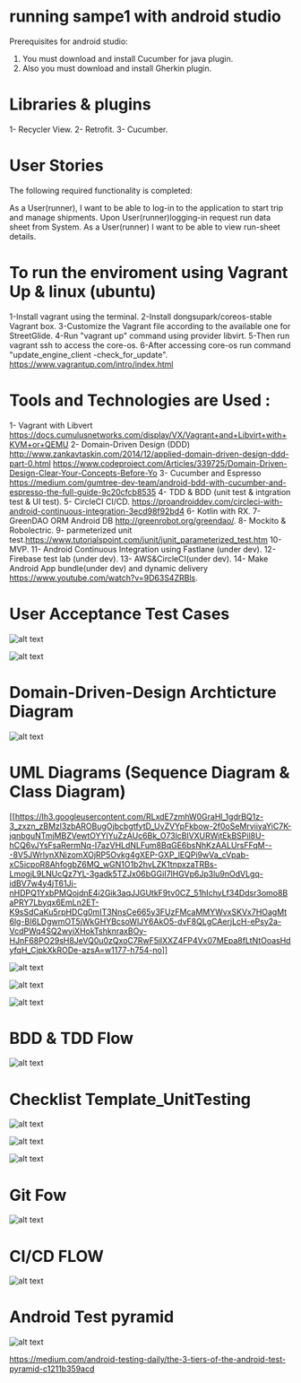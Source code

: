 # running sampe1 with android studio

Prerequisites for android studio: 
1. You must download and install Cucumber for java plugin.
2. Also you must download and install Gherkin plugin.

# Libraries & plugins 
1- Recycler View.
2- Retrofit.
3- Cucumber.

# User Stories
The following required functionality is completed:

As a User(runner), I want to be able to log-in to the application to start trip and manage shipments.
Upon User(runner)logging-in request run data sheet from System.
As a User(runner) I want to be able to view run-sheet details.

 
# To run the enviroment using Vagrant Up & linux (ubuntu)

1-Install vagrant using the terminal.
2-Install dongsupark/coreos-stable Vagrant box.
3-Customize the Vagrant file according to the available one for StreetGlide.
4-Run "vagrant up" command using provider libvirt.
5-Then run vagrant ssh to access the core-os.
6-After accessing core-os run command "update_engine_client -check_for_update".
https://www.vagrantup.com/intro/index.html

# Tools and Technologies are Used :
1- Vagrant with Libvert https://docs.cumulusnetworks.com/display/VX/Vagrant+and+Libvirt+with+KVM+or+QEMU 
2- Domain-Driven Design (DDD) http://www.zankavtaskin.com/2014/12/applied-domain-driven-design-ddd-part-0.html https://www.codeproject.com/Articles/339725/Domain-Driven-Design-Clear-Your-Concepts-Before-Yo
3- Cucumber and Espresso https://medium.com/gumtree-dev-team/android-bdd-with-cucumber-and-espresso-the-full-guide-9c20cfcb8535
4- TDD & BDD (unit test & intgration test & UI test).
5- CircleCI CI/CD. https://proandroiddev.com/circleci-with-android-continuous-integration-3ecd98f92bd4 
6- Kotlin with RX.
7- GreenDAO ORM Android DB http://greenrobot.org/greendao/. 
8- Mockito & Robolectric.
9- parmeterized unit test.https://www.tutorialspoint.com/junit/junit_parameterized_test.htm
10- MVP.
11- Android Continuous Integration using Fastlane (under dev).
12- Firebase test lab (under dev).
13- AWS&CircleCI(under dev).
14- Make Android App bundle(under dev) and dynamic delivery https://www.youtube.com/watch?v=9D63S4ZRBls.


# User Acceptance Test Cases 
![alt text](https://lh3.googleusercontent.com/jdauOMDPlYVtDipXB4kxICfHvsv0eJ5UemHOZ6w2huSq53TaGqQe-RhimFQly6J1ERPc5cpentE0AgQU2-gYx4gDwxOsa18WYpHof1nO2HF19ONrvsBImQXiB6xPULTrtUuw-oKmmjHNziSIxYPbBOCiinnu10brCna39FZFI-fG32_vehKXdGpOngz1pfmYjkDZ5NGd3Q0Vkv5uDoIriHsefBnSiidGQLrWSvKkPtuJbq420LrgVkBLedlVCxjO3dthLApGuZ_BD53YoOCppErw7ndbhNp7SKL6qwnzOguQULIAa1SvwQMWFyNFv7loqhOEX7QXe2ad5KLdzcvlRyjLDezgeF0NGbUwyZgI1UVKhF3NvSJQzdJPtO45DZB_RQz1-rWYZIaVVS6auNiz-RW2RTxXQUNkPdw4UsR0ylPq8kmMOEctJShGt9EbdyaKRZiDI_YWLLUFQzZ_I4-biffl6WWoi22QgIWujNHWiuv4puzrFSARemUpoZU3pqQ_SGHop3r74yDU14-k1CGxsxyk0z_6Z-2KW796dDTRSNj6Wrs8HohN0M559_ZwH_t3ahIgadZM6E4t2Yo77Oim9ocVcDaMO9Q9tpruLLYWtHu6TmfMRLvBmqXij-vsumXoC_yC6Uw5TmD6cK3GxKMho_hUJ5TkWA=w1608-h618-no)

![alt text](https://lh3.googleusercontent.com/CzIhfiWZh1IVU6SoLMBHhHWe9S5ZtKcIkHkHDK8JiLiCFlcWEG1VG7eb9eyJymiohfnINFvOYq0AtypknwzGGa5eQJNaYj0AzJxbycxWsEGYKwSdG0ML-Ibc4EXRqvhy75H1xsDcHzkm88AnAhMa8OKDgXd31Mj7BjQxmOVaxo64LcCNVloxcZB8JJ-jCoAuPZRym-ndBnwSo40RMWeaid2LAqbHWmIiSi7Zft206rkyM5rPJFuqi7bZO3p-zL5TBMR43ba7JswaPWpyxXT3GRytPyB-ZFWUd25RWhTDZ80m8knoSYE3MkssXdO7zY7IlHmVa1U4o50mtoSiM-faah0IaS1adaHBSVEAR9wdUIc3l3OoX4_6DyWSBTv0JZgWWVE3l_UopsOKUIV4qjUTOQZkj9RodkB_T_BEGgDagjJKr5I-IxWFxNimoJmGzCO9Emj_oSzEbTkNqnm851Pqr-Nr5lv6kQWC0Ocw5ARFFI8EJI8QPYxGB_Xu-Hi_Ueo-y0PvuATIiJnNnbraxYAEbCaqogGzCuqn5Xe1eKWobu38qO9T2N-otBIxJUGM0w_WJDk-8at2yqvbW_VcgouwLu6euun6k22AQVFqzGlR79XxnpbqXJ5SLru5dlWGzKmJjcm97Ke8QcTuaov2oqS7msn5Bkv3iw=w1611-h442-no)

# Domain-Driven-Design Archticture Diagram
 ![alt text](http://1.bp.blogspot.com/-f9QYYWLc1Uk/UoKzpDHYkkI/AAAAAAAACA4/OD1bq9MLYFY/s1600/DDD_png_pure.png)

 
 
# UML Diagrams (Sequence Diagram & Class Diagram)
[[https://lh3.googleusercontent.com/RLxdE7zmhW0GraHl_1gdrBQ1z-3_zxzn_zBMzl3zbAROBugOjbcbgtfytD_UvZVYpFkbow-2f0oSeMrviiyaYiC7K-jqnbguNTmjMBZVewtOYYlYuZzAUc6Bk_O73lcBlVXURWjtEkBSPil8U-hCQ6vJYsFsaRermNq-I7azVHLdNLFum8BqGE6bsNhKzAALUrsFFqM---8V5JWrlynXNizomXOjRP5Ovkg4gXEP-GXP_lEQPi9wVa_cVpab-xC5icpoR8AhfogbZ6MQ_wGN1O1b2hvLZK1tnpxzaTRBs-LmogjL9LNUcQz7YL-3gadk5TZJx06bGGiI7lHGVp6Jp3lu9nOdVLgq-idBV7w4y4jT61Jj-nHDPQ1YxbPMQojdnE4i2Gik3aqJJGUtkF9tv0CZ_51hIchyLf34Ddsr3omo8BaPRY7Lbyqx6EmLn2ET-K9sSdCaKu5rpHDCg0mIT3NnsCe665y3FUzFMcaMMYWvxSKVx7HOagMt6lg-BI6LDgwmOT5jWkGHYBcsoWlJY6AkO5-dvF8QLgCAerjLcH-ePsy2a-VcdPWq4SQ2wyiXHokTshknraxBOy-HJnF68PO29sH8JeVQ0u0zQxoC7RwF5ilXXZ4FP4Vx07MEpa8fLtNtOoasHdyfqH_CjpkXkRODe-azsA=w1177-h754-no]]

![alt text](https://lh3.googleusercontent.com/w_yUHZzc3TUhpVlxegy0l4WyoTxn1cSWVpoPHhzcBImE9b65cz6_2YGdFLqHVUQ_OWyb7MJkq-XmfFsOyMqzVFXoW7sdBkmDTQq9tFB4ENF7Z7WwOGlHst_YjcZS6JNL6QsnvHF5KJat2Tw76fNgyBNDylh2iGWG8mGIAzQg6kXFe_JdS-N3B-txGgi_jn-8VjbeQ3283tJbAEg6zREyHMK7Kdx-mxkhX3XXwoB2hvarR2lFe2Q9utBpEbLD8-krVor1NamGoCCLK2I_BhwR8G4z1Uq2yge_PLUvxBP732adg4jBRVUIzyacdpEfoms3yyfv4bnwozk7Z_mwaB2GqxO3dsp6KU3XArYUZgWuFjDbr2tPItn5MQircQAiBXSUF3Ysv6gak1r77twK1ThpHuzms2B8sjB9pY36M-3-8eTIb56UtJaaN5ERtN4epje5ynWqfZvKecovGh-DxYcbxduwVnMYrjXBWzITilaEvKEAaqzGQ3R4lCOXiVj7U_ANX_NvSiQ1sPIR_SXIBHfggWbG5gMI97e6qtJCNAjvYknyxh5R_6x7T9KMuOZ8sVK4_mIwjTGCNVFMpl3Z7ZZBPvsmNyQ8-IXxbah_1Yws9W-2FK0bP6kKg5HKA7n8PHChUnGY7XCxmRpDOAaaBhBvROTP0W3JUw=w1579-h685-no)

![alt text](https://lh3.googleusercontent.com/i0qDmyal3RfIsOuJ0FQJX-qIIWOC67axl0n3rW1KiL0BMrFtY6UYkmoeDZ5Nx9JKhHte0qc3-LGkx07LJtYkg6fu4jSY21jByN4CjCa-KaTcbZxcOoSh6-VDiqrw_Yj0XP8k763C0GW2sK8ot07C1B-Szo6vHRzxXMB3ANpcCVDtYOqPqiJMC8NcVe38laIs0dPg4M56pytniTr3VhEmMXCkSBdEX9MKY8yQ6jRLTHX-npP2Q4laU947QZVsrpQdpdZhkPycnR30sgmtdGBnKkfiAMmjh2-U8HMXCqmEXA-Kqaz4D7VjcLk-IyptV09O0YNj9rlCo9RYk5DQ2iFlXWOl5_uagyHw83jv6dn3d86brjUFdW0kNBMNNzB9YG6Xk2ILsFjNBwZYec7OS4Wkg3np-lEPKnelyoehqWZNaK3x5eaceuuSzN0Y-ENXEu4WBUldDxmOywxrXLXtay9vc3L-S99XrLzw49S56ck8rawkM4CSQOfH2V6tlcrTmSE2N6c5rPaK5wPt2hAQ6t2T_DxvS5s5U8sYBvPM1cXEltqr2j4liRZ0XEFb-CkhTs6r5oQd2RA1tGszJUsvM0LgD4l-CjLHYX0RhEp2EYP3WZ4eFoxhc321G6zIsbTkNcL505ixJQplWqVeXKt-Fla9cKjZo3zF3w=w688-h419-no)

![alt text](https://lh3.googleusercontent.com/SGfMh19sg8iasVJcyAr1qEX4DuCcLbqSmDwpgx_EBrFOdXU0CxSof9Mic9NaMEIcoFLlmVfOx-yMy8Iw7rV5PsHU-oh0Zqw2kSpx-a88F3PxL2LLybN5VbQd7J_qkh_cbQG4wX9PpZNES3MXHojqjLAeT6XIAVZRRlo1Dz1urub_arZmOwMfAbGks7dr_md7stCutojSAkZ12RQH32fxB92MEvP4Mo4f8iIUiSvlo8yWGHG8pIiUC85sDgG0lL6Z2Wk8ykzt9fhKfhuow-IXowCtYMA1m02THZwQn7-NN8EB4gV6GBSFxq9D88bL0oZ-s5Q1WqNL7sDv6YjsD5zFD2QYbBYLwOrzFQeBKjZyxEccMZNv2_XSXal3ZtDXyBeS-3QanRp_gpsV7jKPe-L3zFSOkZSp-yoT0pRkBL4OBO6ooSYYGCivv8v5bJGIKUI45DpEtgerR8F79dFZBuOLfHXwBxqvKxV0WmFfwjzKwVAt-BIVQ13kO8A4cbZLDn7cIJ73ePZJAq0oYH_c8yjfsOVXkXLqaWGcMk9Bbme0pVnHS_yfehbaWWNk4Xdz6X1ejeKZ8caItj3ApS6BkD8S5E47aMmsHRp7TP_P5Myzw_qlWld9m7QiLzHGuPKu5K8IafshvYUQvlALM5h8nOcWtxlN4h71GA=w1208-h691-no)

# BDD & TDD Flow  
![alt text](https://lh3.googleusercontent.com/qADRorYiX1gS3tqBlc5xZhyKRv6wCXNtVOywo1EyHmpNgA4UsOSK-dntYtlaQqHZoOJ6ZoudouyidCbizGgAr4frkJsN2p1XSr342cwKjhWoO_gELeiib24fRnjnIEyUj4NfdjMY-CNLZuWdqOEPzyQjG63DnnawPIG7TndQgIAe1uIVWv-7gZlM4XvIRJScKDW6L1pRyGvnMS6WW9n4v-VNEoQyQWCbHSTrJAkPV3nTbUbxTOKm4O0CYrL0WGrHOzX3PB_cPc6kiwadZataVlDkET_XffSP5vu_i6DmY4qpkvMJis_LNgF8gFPPEa_SllvdcdzKV8Yo_M9uNKI6QrECmGOnMURMM0lg_aPChUtNAH769wtyTOjB1soKRhNLQyxQsyhS203L1hEK6J6PUhZmVSZd5P31JcAMcXo2lnhT9CVjm3h0IKEQTqBuk-UeBpaluomGelkWXLGSerxKsMWLJCE_Z4PQ4Potjpjkrx8lvoqAZMyVRCIUYq-K0GRa3ibGCILmP3ewO05AptUq79MABypKcOuedXyHz7OtTtftDMhliqjmQ2RgRqE6gP0SRyoBNZUiKkYnUjK99CxZhdlMcrbWO5ZzyXI_wVP5WivlWnViazHUu6zI1rb5fmDRrocTuzkV9p6hjHJ0qDhZLZ-LJqO43g=w847-h783-no)

# Checklist Template_UnitTesting

![alt text](https://lh3.googleusercontent.com/tRtoK5qSzAi2G4qtK8Rc1VtWvvxPasewpxWbwmBVz0SxSi11y4IOPyPs90pogB038XkQ36Yjm7Tvb3XfK-7QwTl0vquknAJuMgu95SyEot1k55_vvuhFtm4DWtIVB0VQqzx6_I6hRnFZaVifZx_YQXUGrn7fj8uUpWTYO-STX7UOJPG_2miH85ze3xPblygqR2cAYJoa6_T-Whox8oqIE6xN2fB-FFCTjmSWUt3cFiwRhXLr40-0ASQCucqZd-pIpW_3p2tHn9xX-OWuNMan938jjGQLTNPNlEcw9Wm3czKq3hUumSqqX62F0L6rCsqdOkMPf3lG_rr7S5kfYCD-NWdn1PmVRU2jGwsy_Zeht-B6Blq4JkPOgnxp4zjb3U7t3iQnGDAM46aNeefAT_4_U4JWW4ADBpFf3oG6F7o9DS9Zp1qo6TXZbgTVSZuFfroeICLzOiE9PTc4-kzHHtlBa_5TrsBm_tU3Lb8hj4cnDz6gF-QVuAhPAg_SctL89A0f_W1k_79w_GjeKcUmd9E6VxhElZbUmwJHVOhXMkfKx2GtyYbdUaOCDIGzcuMnYMGLSp1d1kPjA3WCg2Ks5YEKbeqzMtK_3vDQR15x2CZ-wLMaRNH0BZAYpEQzrU-PQgNxsFWWJYEVu44JYNo5j-fkg2UyUDlrdg=w738-h954-no)

![alt text](https://lh3.googleusercontent.com/Hfw7s4c3FU1wByj611z1KPlj9mrVNpYpERHWtWsyCma_xx_ruwrT-eb9BoOvBwy0ID_OHPoLj-3oUHU1UeCMtqExXY8rM-Wj1kCJoO5y6dpd6_tCg9PFigVlvfADfYM2WuTaAeH2t-OzWBs5vtQYq0WUxYi8tEzz5Ka01nr8RZH0B6l6uxiYCy_PozXuvYauTVuGCoDZY-PDmLGC1eSw3lKLuxoLuMuPn7pZWEytLigr09ZskgXZ65YQhQ0kbrsgZIAIs8uKwbMJm0UwN9fCq8AptZjiQDbU_mXyR4fAdR4h7pgjpaZc5G43BFss8HTEf358MvNivyqEc3sw3jDX20UgIE0L3yGDm1Tb_n2SLzXF8ELVCbU27m9MjfjwpY2nzoga4CRMWwy_Eun1j1uzaYNbGuo7cQzIRApLzsFFKiF0RuO8nijvGfytzUHZT_bQu_ZlxxNNej_d6S-1YUnfqSnG9csMs6dNUI8M_U_FTYmXl9E9hk_UBHMfbPBcoK5JpoPlSXf08R_X4xTBJ2PWYLLSwEIaB7SaA_TiksYwhBryEY5CTEMFvTDdbwPymiyvJpYIAehd7ugJmmNSH3K4-Y7ZWY2fCzJJE_aCUcku3sbbAMiXoh7xApql2Br799LJjrpN088USUvIkOkS7tNlA15Q9JatzA=w738-h954-no)

![alt text](https://lh3.googleusercontent.com/4YAEFSA8Hr1go9TPu1RbFJsE0ZwjS5z8sPj12ToqULJ2a-8hwhZnfNTQ_smUoiUr-Za6vCUSnUBlcgVpdB96TfcGfn2Xl3mvfbo61qfrL-huoWxSin2L6PnCPgdga7sOU8DP5bc4KdCVtdDWHFV-rdlo97PrC2Yuu4Oqf0VRVJ4wXEs4tMwnJvCufcA5xR-O6Wr91QsxOvg2hVIP11nwJR3IXWSuslAZi1XqfFPgdPUYBb3cQbrEVFq0ek7wuqPJNHoI_9b5LTyh9tVwwTv8EVmTt8AWMeOgUWUUHOedxV-BPjTqbOQsflCQ1MV9kIxaaO2qk8xDUib9nh8Il3KYT4rJ3HLvZdTpykv5xPIo_XQYyPhWYSSgd_UwfSIL2i-84W8Xuy8dMouqxIhYDH_H6gh7nm1_aQsBtt2dmFuZiC5gmlIw_sH1CHJgUoffGHcxoML1SMI2cSwHB8YhKSnvnDgooW1Wg10ofh_Kn4W0DFOl9sIem5Z9tbzEmd0RxgCJWnqnegZqZmw4Lu-pFLMLqccKx9JNFBfPRGIGlQw9aB5tfREyi37eOwaVsfME8RZqKmxJZkZoslkWD8FHcF1sVSSPYpCLlu1Lll52AWBQg9wLGoZWSwpNPSfG41b6Vt7NF69X37volOMQFUL-mTnZYIcoxvn3OQ=w738-h954-no)


# Git Fow 
![alt text](https://lh3.googleusercontent.com/2eumFAJhRCUb_2P_GDI3jItR7A1S_R9MSTkNlgaP4zfsKolH902t1Di0II4FlWzQxanx_-o76-Ka8EF4lgfwjLCjek-gY0e-AWpP_ebNdK2Zvur1kcBEEggU4VZfOo08ID4IvF1H9m_PvDigK2hNDCfSFW6tzvthE8bDsaOGCmDjNI3TYTJKje-ulr1qw8aguVW4jc7MGKDwMi3youoYdG4Oo7bCzqWTfJqChwrOKzPMGD-k71I79kVhT4yyhH_wP4sqFN7Q6pBOCCFx2Hny_cCkVhnXstCbg0J29xCYaVyg5B_ggXYjC-8w84AZrQ0N3h_CGlieP_MLxc8sJYP6QN0ncHN00JqFK5J9f4mODeo7qojCUjn95RMS6jvIw02A0sKl6PGiRz2aAf7YgWec30pnmbgliTieQprQ9KCX81tDWjRi1xqD4btx8qHcAxsPbvQx0tokHmcdCDCJ2slPovRciZoUDJE53HV8HQwn3LJoOg2KJSGsGr8n9qjXLY6cmVJNwgAsWGVSVeEipiMkdckz0gOvlDcLz3i7thLalJWNziR1wNA245Ypd13JA4av2ZViD6RgXXTMHcWu2FAsl2pD-9ZdJgdahayp5tdj9O8839UDf2O6KQhN3mhG7hQZpK6wbsKJ3qzYuXnb3g_tBR_kr6Oo_w=w358-h220-no)

# CI/CD FLOW 
![alt text](https://lh3.googleusercontent.com/XMrIbZDPqDtP8z8brbNrR7UrdVGFmEFunSE0NMmIHVdzjKTp_OHtQZpK6JUpr6Ss591phM5czIceqi-DIAMIbUKZan5RI9EEjzuqbUwB_-tzWsYVMmwKhHhokTJZiVindZob4I8lcAmvG-3sCvmb_t2yggSKxuwXWoHFp3uc5T_bL5PjCX8KD3oN6syTiR8RADazUZhfjLxQreBC4lp6OSfV2XRR0CbwaCTbc7dPL-NvocwVgh2hDpqiI4ULRPoW3-5MZZKscUiCwU20k-r-Acx-2CnC2aSW0e6-G5t2FlWECcun97ZJ9w11z49yfEJCxBk9_r_IT1XJsRIo6KxkgB-zBBI_nTNgWK3vM_Wh0i-4zOMN80CTfuOpWoZQ1kNLiRyiEw45iX2FlUNAb2loRnjlQJJrSbXLkcfxKqOXACRSTYlcwEbAWDSFjj1_X74iKFNACXpoa9buNKdQMu7eczaHMk0xjLLwnbxE5EYREpN0Tq7PEMY2rb8s71iYtVd-7Ff7qKx7MKJmJn9es3smYHaD1VnNDwA7hcjZ-asNIaOhdFhnKV_yRiUEbsyE0p4x2O7p8MFxgn1Yf3hYx84Cfn8LmjM_mxVXyjTjDlWqlOH6b-xFE8Jis0_mhT6a3f4d-zGTuYI0MViNvazjMdsqx3neX0mKxQ=w720-h703-no)

# Android Test pyramid 

![alt text](https://cdn-images-1.medium.com/max/1563/1*6M7_pT_2HJR-o-AXgkHU0g.jpeg)

https://medium.com/android-testing-daily/the-3-tiers-of-the-android-test-pyramid-c1211b359acd
